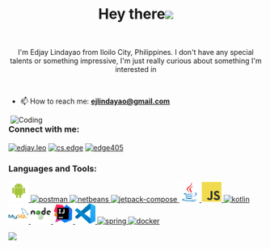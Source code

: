 <h1 align="center">Hey there<img width="40" src= "https://raw.githubusercontent.com/nixin72/nixin72/master/wave.gif"></h1>
<p></p>
<p></p>
<br>
<p></p>
<p align="center">
    I'm Edjay Lindayao from Iloilo City, Philippines. I don't have any special talents or something impressive, I'm just really curious about something I'm interested in
</p>
<p></p>
<p></p>
<br>
<p></p>

- 📫 How to reach me: **ejlindayao@gmail.com**
<img align="right" alt="Coding" width="500" src="https://user-images.githubusercontent.com/69011963/137184767-79a13ec7-1bb3-4341-a6da-3a149c9c159a.gif">

<h3 align="left">Connect with me:</h3>
<p align="left">
<a href="https://fb.com/edjay.leo" target="blank"><img align="center" src="https://raw.githubusercontent.com/rahuldkjain/github-profile-readme-generator/master/src/images/icons/Social/facebook.svg" alt="edjay.leo" height="30" width="40" /></a>
<a href="https://instagram.com/_csedge" target="blank"><img align="center" src="https://raw.githubusercontent.com/rahuldkjain/github-profile-readme-generator/master/src/images/icons/Social/instagram.svg" alt="cs.edge" height="30" width="40" /></a>
<a href="https://www.hackerrank.com/edge405" target="blank"><img align="center" src="https://raw.githubusercontent.com/rahuldkjain/github-profile-readme-generator/master/src/images/icons/Social/hackerrank.svg" alt="edge405" height="30" width="40" /></a>
</p>
<h3 align="left">Languages and Tools:</h3>
<p align="left"> 
    <a href="https://developer.android.com" target="_blank" rel="noreferrer"> <img src="https://raw.githubusercontent.com/devicons/devicon/master/icons/android/android-original-wordmark.svg" alt="android" width="40" height="40"/> 
    </a>
    <a href="https://www.postman.com/" target="_blank" rel="noreferrer"> <img src="https://user-images.githubusercontent.com/8083855/44999455-72444280-afce-11e8-9f22-fdd7259c637b.png" alt="postman" width="40" height="40"/> 
    </a>
    <a href="https://netbeans.apache.org/tutorial/main/kb/"  target="_blank" rel="noreferrer"> <img src="https://upload.wikimedia.org/wikipedia/commons/thumb/9/98/Apache_NetBeans_Logo.svg/1200px-Apache_NetBeans_Logo.svg.png" alt ="netbeans" width= "40" height="40"/> 
    </a>
    <a align="left"> <a href="https://developer.android.com/develop/ui/compose/documentation" target="_blank" rel="noreferrer"> <img src="https://tabris.com/wp-content/uploads/2021/06/jetpack-compose-icon_RGB.png" alt="jetpack-compose" width="40" height="40"/> 
    </a>
    <a href="https://www.java.com" target="_blank" rel="noreferrer"> <img src="https://raw.githubusercontent.com/devicons/devicon/master/icons/java/java-original.svg" alt="java" width="40" height="40"/> 
    </a> 
    <a href="https://developer.mozilla.org/en-US/docs/Web/JavaScript" target="_blank" rel="noreferrer"> <img src="https://raw.githubusercontent.com/devicons/devicon/master/icons/javascript/javascript-original.svg" alt="javascript" width="40" height="40"/> 
    </a> 
    <a href="https://kotlinlang.org" target="_blank" rel="noreferrer"> <img src="https://www.vectorlogo.zone/logos/kotlinlang/kotlinlang-icon.svg" alt="kotlin" width="40" height="40"/> 
    </a> 
    <a href="https://www.mysql.com/" target="_blank" rel="noreferrer"> <img src="https://raw.githubusercontent.com/devicons/devicon/master/icons/mysql/mysql-original-wordmark.svg" alt="mysql" width="40" height="40"/> 
    </a> 
    <a href="https://nodejs.org" target="_blank" rel="noreferrer"> <img src="https://raw.githubusercontent.com/devicons/devicon/master/icons/nodejs/nodejs-original-wordmark.svg" alt="nodejs" width="40" height="40"/> 
    </a> 
    <a href="https://www.jetbrains.com/idea/" target="_blank" rel="noreferrer">
    <img src="https://raw.githubusercontent.com/devicons/devicon/master/icons/intellij/intellij-original.svg" alt="intellij" width="40" height="40"/>
    </a>
    <a href="https://code.visualstudio.com/" target="_blank" rel="noreferrer">
    <img src="https://raw.githubusercontent.com/devicons/devicon/master/icons/vscode/vscode-original.svg" alt="vscode" width="40" height="40"/>
    </a> 
    <a href="https://spring.io/" target="_blank" rel="noreferrer"> <img src="https://www.vectorlogo.zone/logos/springio/springio-icon.svg" alt="spring" width="40" height="40"/> 
    </a>
    <a href="https://www.docker.com/" target="_blank" rel="noreferrer"> <img src="https://upload.wikimedia.org/wikipedia/commons/e/ea/Docker_%28container_engine%29_logo_%28cropped%29.png" alt="docker" width="40" height="40"/> 
    </a>
</p>
<img align="left" src="https://github-readme-stats.vercel.app/api/top-langs/?username=edge405&layout=pie&theme=dark#gh-dark-mode-only">
